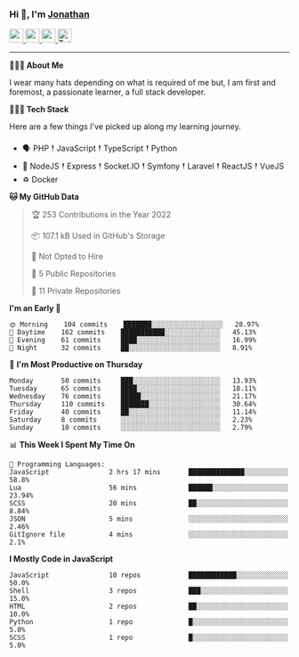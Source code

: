 ### Hi 👋, I'm [Jonathan](https://jonathan-d.ch) 

<p>
  <a href="https://www.twitter.com/redkill2108">
    <img src="https://img.shields.io/badge/twitter-%231DA1F2.svg?&style=for-the-badge&logo=twitter&logoColor=white" height=25>
  </a>
  <a href="https://www.linkedin.com/in/jdebetaz">
    <img src="https://img.shields.io/badge/linkedin-%230077B5.svg?&style=for-the-badge&logo=linkedin&logoColor=white" height=25>
  </a>
  <a href="https://www.instagram.com/jdebetaz/">
    <img src="https://img.shields.io/badge/instagram-%23E4405F.svg?&style=for-the-badge&logo=instagram&logoColor=white" height=25>
  </a>
  <a href="https://wakatime.com/@5c95ead1-71ee-4ecc-9a32-6c2b293dd432">
    <img src="https://wakatime.com/badge/user/5c95ead1-71ee-4ecc-9a32-6c2b293dd432.svg?style=for-the-badge" height=25 alt="Total time coded since Aug 23 2019" />
  </a>
</p>

-------

**🙋🏻‍♂️ About Me** 

<p>I wear many hats depending on what is required of me but, I am first and foremost, a passionate learner, a full stack developer.</p>

**👨🏻‍💻 Tech Stack** 

<p>Here are a few things I've picked up along my learning journey.</p>

- 🗣 PHP 𒑰 JavaScript 𒑰 TypeScript 𒑰 Python
- 🎒 NodeJS 𒑰 Express 𒑰 Socket.IO 𒑰 Symfony 𒑰 Laravel 𒑰 ReactJS 𒑰 VueJS
- ♽ Docker

<!--START_SECTION:waka-->
**🐱 My GitHub Data** 

> 🏆 253 Contributions in the Year 2022
 > 
> 📦 107.1 kB Used in GitHub's Storage 
 > 
> 🚫 Not Opted to Hire
 > 
> 📜 5 Public Repositories 
 > 
> 🔑 11 Private Repositories  
 > 
**I'm an Early 🐤** 

```text
🌞 Morning    104 commits    ███████░░░░░░░░░░░░░░░░░░   28.97% 
🌆 Daytime    162 commits    ███████████░░░░░░░░░░░░░░   45.13% 
🌃 Evening    61 commits     ████░░░░░░░░░░░░░░░░░░░░░   16.99% 
🌙 Night      32 commits     ██░░░░░░░░░░░░░░░░░░░░░░░   8.91%

```
📅 **I'm Most Productive on Thursday** 

```text
Monday       50 commits     ███░░░░░░░░░░░░░░░░░░░░░░   13.93% 
Tuesday      65 commits     ████░░░░░░░░░░░░░░░░░░░░░   18.11% 
Wednesday    76 commits     █████░░░░░░░░░░░░░░░░░░░░   21.17% 
Thursday     110 commits    ███████░░░░░░░░░░░░░░░░░░   30.64% 
Friday       40 commits     ██░░░░░░░░░░░░░░░░░░░░░░░   11.14% 
Saturday     8 commits      ░░░░░░░░░░░░░░░░░░░░░░░░░   2.23% 
Sunday       10 commits     ░░░░░░░░░░░░░░░░░░░░░░░░░   2.79%

```


📊 **This Week I Spent My Time On** 

```text
💬 Programming Languages: 
JavaScript               2 hrs 17 mins       ██████████████░░░░░░░░░░░   58.8% 
Lua                      56 mins             ██████░░░░░░░░░░░░░░░░░░░   23.94% 
SCSS                     20 mins             ██░░░░░░░░░░░░░░░░░░░░░░░   8.84% 
JSON                     5 mins              ░░░░░░░░░░░░░░░░░░░░░░░░░   2.46% 
GitIgnore file           4 mins              ░░░░░░░░░░░░░░░░░░░░░░░░░   2.1%

```

**I Mostly Code in JavaScript** 

```text
JavaScript               10 repos            ████████████░░░░░░░░░░░░░   50.0% 
Shell                    3 repos             ███░░░░░░░░░░░░░░░░░░░░░░   15.0% 
HTML                     2 repos             ██░░░░░░░░░░░░░░░░░░░░░░░   10.0% 
Python                   1 repo              █░░░░░░░░░░░░░░░░░░░░░░░░   5.0% 
SCSS                     1 repo              █░░░░░░░░░░░░░░░░░░░░░░░░   5.0%

```



<!--END_SECTION:waka-->
